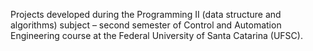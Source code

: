 Projects developed during the Programming II (data structure and algorithms) subject – second semester of Control and Automation Engineering course at the Federal University of Santa Catarina (UFSC).
 
